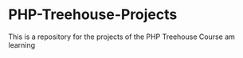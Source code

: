 # PHP-Treehouse-Projects
This is a repository for the projects of the PHP Treehouse Course am learning
